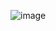 ![image](https://user-images.githubusercontent.com/63716045/145547712-6b178d99-ff02-4c30-b5de-a37a617353bb.png)
